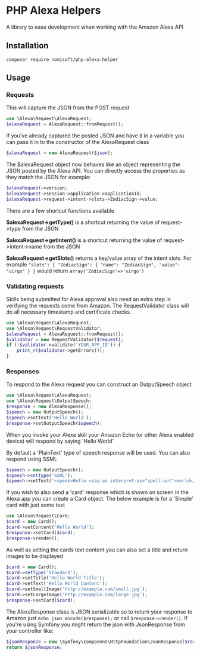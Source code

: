 # PHP Alexa Helpers

A library to ease development when working with the Amazon Alexa API

## Installation

```
composer require nomisoft/php-alexa-helper
```

## Usage

### Requests

This will capture the JSON from the POST request

```php
use \Alexa\Request\AlexaRequest;
$alexaRequest = AlexaRequest::fromRequest();
```

If you've already captured the posted JSON and have it in a variable you can pass it in to the constructor of the AlexaRequest class

```php
$alexaRequest = new AlexaRequest($json);
```

The $alexaRequest object now behaves like an object representing the JSON posted by the Alexa API. You can directly access the properties as they match the JSON for example:
```php
$alexaRequest->version;
$alexaRequest->session->application->applicationId;
$alexaRequest->request->intent->slots->ZodiacSign->value;
```

There are a few shortcut functions available

**$alexaRequest->getType()** is a shortcut returning the value of request->type from the JSON

**$alexaRequest->getIntent()** is a shortcut returning the value of request->intent->name from the JSON

**$alexaRequest->getSlots()** returns a key/value array of the intent slots. For example `"slots": { "ZodiacSign": { "name": "ZodiacSign", "value": "virgo" } }` would return `array('ZodiacSign'=>'virgo')`

### Validating requests

Skills being submitted for Alexa approval also need an extra step in verifying the requests come from Amazon. The RequestValidator class will do all necessary timestamp and certificate checks.

```php
use \Alexa\Request\AlexaRequest;
use \Alexa\Request\RequestValidator;
$alexaRequest = AlexaRequest::fromRequest();
$validator = new RequestValidator($request);
if (!$validator->validate('YOUR_APP_ID')) {
    print_r($validator->getErrors());
}
```
### Responses

To respond to the Alexa request you can construct an OutputSpeech object

```php
use \Alexa\Request\AlexaRequest;
use \Alexa\Request\OutputSpeech;
$response = new AlexaResponse();
$speech = new OutputSpeech();
$speech->setText('Hello World');
$response->setOutputSpeech($speech);
```
When you invoke your Alexa skill your Amazon Echo (or other Alexa enabled device) will respond by saying 'Hello World'

By default a 'PlainText' type of speech response will be used. You can also respond using SSML

```php
$speech = new OutputSpeech();
$speech->setType('SSML');
$speech->setText('<speak>Hello <say-as interpret-as="spell-out">world</say-as>.</speak>');
```

If you wish to also send a 'card' response which is shown on screen in the Alexa app you can create a Card object. The below example is for a 'Simple' card with just some text

```php
use \Alexa\Request\Card;
$card = new Card();
$card->setContent('Hello World');
$response->setCard($card);
$response->render();
```

As well as setting the cards text content you can also set a title and return images to be displayed

```php
$card = new Card();
$card->setType('Standard');
$card->setTitle('Hello World Title');
$card->setText('Hello World Content');
$card->setSmallImage('http://example.com/small.jpg');
$card->setLargeImage('http://example.com/large.jpg');
$response->setCard($card);
```

The AlexaResponse class is JSON serializable so to return your response to Amazon just `echo json_encode($response);` or call `$response->render()`. If you're using Symfony you might return the json with JsonResponse from your controller like:
```php
$jsonResponse = new \Symfony\Component\HttpFoundation\JsonResponse($response);
return $jsonResponse;
```